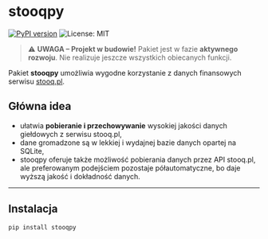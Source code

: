 # stooqpy

[![PyPI version](https://img.shields.io/pypi/v/stooqpy.svg)](https://pypi.org/project/stooqpy/)
![License: MIT](https://img.shields.io/badge/License-MIT-blue.svg)


> ⚠️ **UWAGA – Projekt w budowie!**
> Pakiet jest w fazie **aktywnego rozwoju**.
> Nie realizuje jeszcze wszystkich obiecanych funkcji.


Pakiet **stooqpy** umożliwia wygodne korzystanie z danych finansowych serwisu [stooq.pl](https://stooq.pl).

## Główna idea
- ułatwia **pobieranie i przechowywanie** wysokiej jakości danych giełdowych z serwisu stooq.pl,
- dane gromadzone są w lekkiej i wydajnej bazie danych opartej na SQLite,
- stooqpy oferuje także możliwość pobierania danych przez API stooq.pl, ale preferowanym podejściem pozostaje półautomatyczne, bo daje wyższą jakość i dokładność danych.

---

## Instalacja

```bash
pip install stooqpy
